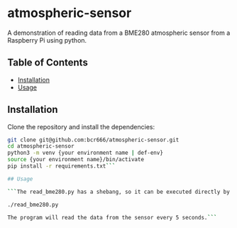 # atmospheric-sensor
A demonstration of reading data from a BME280 atmospheric sensor from a Raspberry Pi using python.

## Table of Contents

- [Installation](#installation)
- [Usage](#usage)

## Installation

Clone the repository and install the dependencies:

```bash
git clone git@github.com:bcr666/atmospheric-sensor.git
cd atmospheric-sensor
python3 -m venv {your environment name | def-env}
source {your environment name}/bin/activate
pip install -r requirements.txt```

## Usage

```The read_bme280.py has a shebang, so it can be executed directly by

./read_bme280.py

The program will read the data from the sensor every 5 seconds.```
